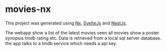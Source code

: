 # movies-nx

This project was generated using [Nx](https://nx.dev), [SvelteJs](https://svelte.dev/) and [NestJs](https://nestjs.com/).

The webapp show a list of the latest movies seen all movies show a poster synopsis tmdb rating etc. Data is retrieved from a local sql server database. the app talks to a tmdb service which needs a api key.



